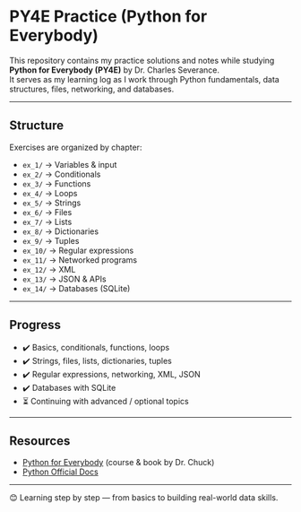# PY4E Practice (Python for Everybody)

This repository contains my practice solutions and notes while studying **Python for Everybody (PY4E)** by Dr. Charles Severance.  
It serves as my learning log as I work through Python fundamentals, data structures, files, networking, and databases.

---

## Structure

Exercises are organized by chapter:

- `ex_1/` → Variables & input  
- `ex_2/` → Conditionals  
- `ex_3/` → Functions  
- `ex_4/` → Loops  
- `ex_5/` → Strings  
- `ex_6/` → Files  
- `ex_7/` → Lists  
- `ex_8/` → Dictionaries  
- `ex_9/` → Tuples  
- `ex_10/` → Regular expressions  
- `ex_11/` → Networked programs  
- `ex_12/` → XML  
- `ex_13/` → JSON & APIs  
- `ex_14/` → Databases (SQLite)  

---

## Progress

- ✔️ Basics, conditionals, functions, loops  
- ✔️ Strings, files, lists, dictionaries, tuples  
- ✔️ Regular expressions, networking, XML, JSON  
- ✔️ Databases with SQLite  
- ⏳ Continuing with advanced / optional topics  

---

## Resources

- [Python for Everybody](https://www.py4e.com/) (course & book by Dr. Chuck)  
- [Python Official Docs](https://docs.python.org/3/)  

---

😊 Learning step by step — from basics to building real-world data skills.


